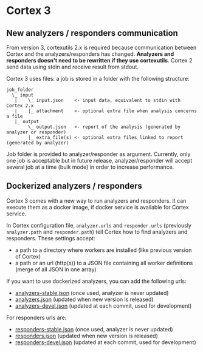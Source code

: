 # Cortex 3

## New analyzers / responders communication
From version 3, cortexutils 2.x is required because communication between Cortex and the analyzers/responders has changed. **Analyzers and responders doesn't need to be rewritten if they use cortexutils**. Cortex 2 send data using stdin and receive result from stdout.

Cortex 3 uses files: a job is stored in a folder with the following structure:
```
job_folder
  \_ input
   |    \_ input.json    <- input data, equivalent to stdin with Cortex 2.x
   |    |_ attachment    <- optional extra file when analysis concerns a file
   |_ output
        \_ output.json   <- report of the analysis (generated by analyzer or responder)
        |_ extra_file(s) <- optional extra files linked to report (generated by analyzer)
```
Job folder is provided to analyzer/responder as argument. Currently, only one job is acceptable but in future release, analyzer/responder will accept several job at a time (bulk mode) in order to increase performance.

## Dockerized analyzers / responders
Cortex 3 comes with a new way to run analyzers and responders. It can execute them as a docker image, if docker service is available for Cortex service.

In Cortex configuration file, `analyzer.urls` and `responder.urls` (previously `analyzer.path` and `responder.path`) tell Cortex how to find analyzers and responders. These settings accept:
   - a path to a directory where workers are installed (like previous version of Cortex)
   - a path or an url (http(s)) to a JSON file containing all worker definitions (merge of all JSON in one array)

If you want to use dockerized analyzers, you can add the following urls:
 - [analyzers-stable.json](https://bintray.com/thehive-project/cortexneurons/download_file?file_path=analyzers-stable.json) (once used, analyzer is never updated) 
 - [analyzers.json](https://bintray.com/thehive-project/cortexneurons/download_file?file_path=analyzers.json) (updated when new version is released) 
 - [analyzers-devel.json](https://bintray.com/thehive-project/cortexneurons/download_file?file_path=analyzers-devel.json) (updated at each commit, used for development)

For responders urls are:
  - [responders-stable.json](https://bintray.com/thehive-project/cortexneurons/download_file?file_path=responders-stable.json) (once used, analyzer is never updated) 
  - [responders.json](https://bintray.com/thehive-project/cortexneurons/download_file?file_path=responders.json) (updated when new version is released) 
  - [responders-devel.json](https://bintray.com/thehive-project/cortexneurons/download_file?file_path=responders-devel.json) (updated at each commit, used for development)

  